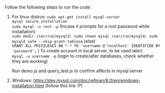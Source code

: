 Follow the following steps to run the code:


1. For linux distros:
    ```sudo apt-get install mysql-server```  
    ```mysql secure_installation```  
    ```sudo mysql -u root -p```  (Incase it prompts for a root password while installation)  
    ```sudo mkdir /var/run/mysqld; sudo chown mysql /var/run/mysqld; sudo mysqld_safe --skip-grant-tables&```  (else)  
    ```GRANT ALL PRIVILEGES ON *.* TO 'username'@'localhost' IDENTIFIED BY 'password';``` ( To create account in local server, to be used later)  
    ```mysql -u username -p``` (login to create/alter databases, check whether they are working)  
  
    Run demo.js and query_test.js to confirm affects in mysql server

2. Windows: 
    https://dev.mysql.com/doc/refman/8.0/en/windows-installation.html  (follow this link :P)

